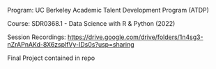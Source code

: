 Program:
UC Berkeley Academic Talent Development Program (ATDP)

Course:
SDR0368.1 - Data Science with R & Python (2022)


Session Recordings:
https://drive.google.com/drive/folders/1n4sg3-nZrAPnAKd-8X6zsplfVy-IDs0s?usp=sharing


Final Project contained in repo
